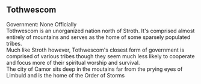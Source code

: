 ## Tothwescom
Government: None Officially  
Tothwescom is an unorganized nation north of Stroth. It's comprised almost entirely of mountains and serves as the home of some sparsely populated tribes.  
Much like Stroth however, Tothwescom's closest form of government is comprised of various tribes though they seem much less likely to cooperate and focus more of their spiritual worship and survival.  
The city of Camor sits deep in the moutains far from the prying eyes of Limbuld and is the home of the Order of Storms